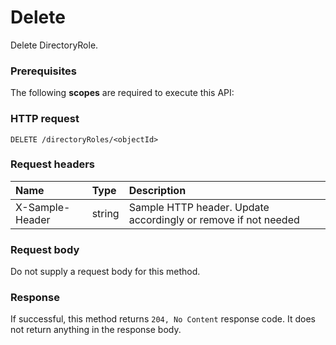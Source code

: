 # Delete

Delete DirectoryRole.
### Prerequisites
The following **scopes** are required to execute this API: 
### HTTP request
<!-- { "blockType": "ignored" } -->
```http
DELETE /directoryRoles/<objectId>

```
### Request headers
| Name       | Type | Description|
|:---------------|:--------|:----------|
| X-Sample-Header  | string  | Sample HTTP header. Update accordingly or remove if not needed|

### Request body
Do not supply a request body for this method.


### Response
If successful, this method returns `204, No Content` response code. It does not return anything in the response body.


<!-- uuid: 6e0ab121-aacd-45b7-9691-f21ddeef997a
2015-10-19 09:02:12 UTC -->
<!-- {
  "type": "#page.annotation",
  "description": "Delete",
  "keywords": "",
  "section": "documentation",
  "tocPath": ""
}-->